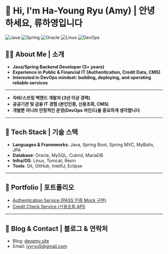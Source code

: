 # 👋 Hi, I'm Ha-Young Ryu (Amy) | 안녕하세요, 류하영입니다

![Java](https://img.shields.io/badge/Java-007396?logo=java&logoColor=white)
![Spring](https://img.shields.io/badge/Spring-6DB33F?logo=spring&logoColor=white)
![Oracle](https://img.shields.io/badge/Oracle-F80000?logo=oracle&logoColor=white)
![Linux](https://img.shields.io/badge/Linux-FCC624?logo=linux&logoColor=black)
![DevOps](https://img.shields.io/badge/DevOps-CICD-blue?logo=githubactions&logoColor=white)

## 🧑‍💻 About Me | 소개
- **Java/Spring Backend Developer (3+ years)**  
- **Experience in Public & Financial IT (Authentication, Credit Data, CMS)**  
- **Interested in DevOps mindset: building, deploying, and operating reliable services**  

---

- **자바/스프링 백엔드 개발자 (3년 이상 경력)**  
- **공공기관 및 금융 IT 경험 (본인인증, 신용조회, CMS)**  
- **개발뿐 아니라 안정적인 운영(DevOps 마인드)을 중요하게 생각합니다**  

---

## 🔧 Tech Stack | 기술 스택
- **Languages & Frameworks**: Java, Spring Boot, Spring MVC, MyBatis, JPA  
- **Database**: Oracle, MySQL, Cubrid, MariaDB
- **Infra/OS**: Linux, Tomcat, Resin  
- **Tools**: Git, GitHub, IntelliJ, Eclipse

---

## 📂 Portfolio | 포트폴리오
- [Authentication Service (PASS 인증 Mock 구현)](https://github.com/Amy-ops53/portfolio/tree/main/authentication-service)  
- [Credit Check Service (신용조회 API)](https://github.com/Amy-ops53/portfolio/tree/main/credit-check-service)  

---

## 📝 Blog & Contact | 블로그 & 연락처
- Blog: [devamy.site](http://devamy.site)  
- Email: ivyryu5@gmail.com
